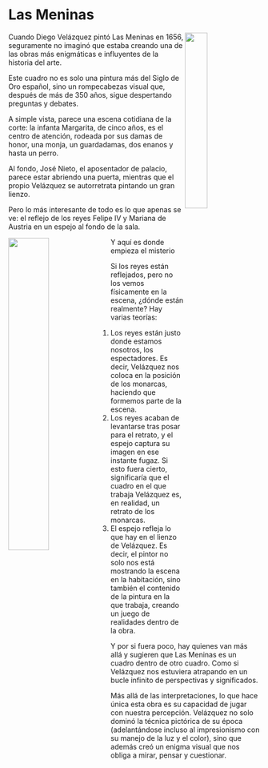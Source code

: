 # Las Meninas

<img src="https://teoriadelarte.com/wp-content/uploads/2023/12/Las-Meninas-Velazquez.jpg" width=30% align=right>

Cuando Diego Velázquez pintó Las Meninas en 1656, seguramente no imaginó que estaba creando una de las obras más enigmáticas e influyentes de la historia del arte. 

Este cuadro no es solo una pintura más del Siglo de Oro español, sino un rompecabezas visual que, después de más de 350 años, sigue despertando preguntas y debates.

A simple vista, parece una escena cotidiana de la corte: la infanta Margarita, de cinco años, es el centro de atención, rodeada por sus damas de honor, una monja, un guardadamas, dos enanos y hasta un perro. 

Al fondo, José Nieto, el aposentador de palacio, parece estar abriendo una puerta, mientras que el propio Velázquez se autorretrata pintando un gran lienzo. 

Pero lo más interesante de todo es lo que apenas se ve: el reflejo de los reyes Felipe IV y Mariana de Austria en un espejo al fondo de la sala.

<img src="https://scontent-mad2-1.xx.fbcdn.net/v/t39.30808-6/488867497_998503425707189_1104248703478279569_n.jpg?stp=dst-jpg_p552x414_tt6&_nc_cat=110&ccb=1-7&_nc_sid=833d8c&_nc_ohc=KCkw-lVxb30Q7kNvwHgF7QG&_nc_oc=AdmOxrVj8ZSuXq0iRsdzDOLlEXM7P2ctt9O9rYNQhsvkpUjdInId8Smd4flhLhzOtZ4&_nc_zt=23&_nc_ht=scontent-mad2-1.xx&_nc_gid=lsiH9zxfh8_W5Pwk4whoaQ&oh=00_AfFv0N5540PYK_9W0K8xQOY_eKytQJBh307bbExEfFZQOQ&oe=67F8F200" align=left width=40%>

Y aquí es donde empieza el misterio

Si los reyes están reflejados, pero no los vemos físicamente en la escena, ¿dónde están realmente? Hay varias teorías:

1. Los reyes están justo donde estamos nosotros, los espectadores. Es decir, Velázquez nos coloca en la posición de los monarcas, haciendo que formemos parte de la escena.
1. Los reyes acaban de levantarse tras posar para el retrato, y el espejo captura su imagen en ese instante fugaz. Si esto fuera cierto, significaría que el cuadro en el que trabaja Velázquez es, en realidad, un retrato de los monarcas.
1. El espejo refleja lo que hay en el lienzo de Velázquez. Es decir, el pintor no solo nos está mostrando la escena en la habitación, sino también el contenido de la pintura en la que trabaja, creando un juego de realidades dentro de la obra.

Y por si fuera poco, hay quienes van más allá y sugieren que Las Meninas es un cuadro dentro de otro cuadro. Como si Velázquez nos estuviera atrapando en un bucle infinito de perspectivas y significados.

Más allá de las interpretaciones, lo que hace única esta obra es su capacidad de jugar con nuestra percepción. Velázquez no solo dominó la técnica pictórica de su época (adelantándose incluso al impresionismo con su manejo de la luz y el color), sino que además creó un enigma visual que nos obliga a mirar, pensar y cuestionar.